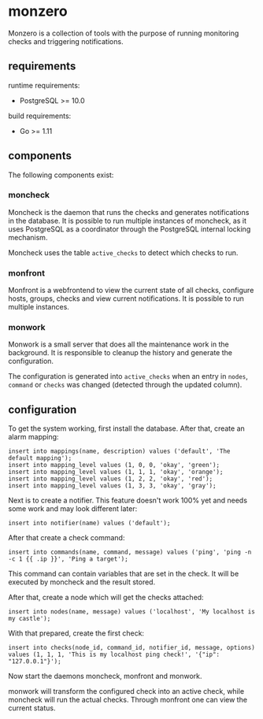 monzero
=======

Monzero is a collection of tools with the purpose of running monitoring checks
and triggering notifications.

requirements
------------

runtime requirements:
* PostgreSQL >= 10.0

build requirements:
* Go >= 1.11

components
----------

The following components exist:

### moncheck

Moncheck is the daemon that runs the checks and generates notifications in the
database.
It is possible to run multiple instances of moncheck, as it uses PostgreSQL
as a coordinator through the PostgreSQL internal locking mechanism.

Moncheck uses the table `active_checks` to detect which checks to run.

### monfront

Monfront is a webfrontend to view the current state of all checks, configure
hosts, groups, checks and view current notifications.
It is possible to run multiple instances.

### monwork

Monwork is a small server that does all the maintenance work in the background.
It is responsible to cleanup the history and generate the configuration.

The configuration is generated into `active_checks` when an entry in `nodes`,
`command` or `checks` was changed (detected through the updated column).

configuration
-------------

To get the system working, first install the database. After that, create an
alarm mapping:

```
insert into mappings(name, description) values ('default', 'The default mapping');
insert into mapping_level values (1, 0, 0, 'okay', 'green');
insert into mapping_level values (1, 1, 1, 'okay', 'orange');
insert into mapping_level values (1, 2, 2, 'okay', 'red');
insert into mapping_level values (1, 3, 3, 'okay', 'gray');
```

Next is to create a notifier. This feature doesn't work 100% yet and needs some
work and may look different later:

```
insert into notifier(name) values ('default');
```

After that create a check command:

```
insert into commands(name, command, message) values ('ping', 'ping -n -c 1 {{ .ip }}', 'Ping a target');
```

This command can contain variables that are set in the check. It will be executed by moncheck and the result stored.

After that, create a node which will get the checks attached:

```
insert into nodes(name, message) values ('localhost', 'My localhost is my castle');
```

With that prepared, create the first check:

```
insert into checks(node_id, command_id, notifier_id, message, options)
values (1, 1, 1, 'This is my localhost ping check!', '{"ip": "127.0.0.1"}');
```

Now start the daemons moncheck, monfront and monwork.

monwork will transform the configured check into an active check, while moncheck
will run the actual checks. Through monfront one can view the current status.
